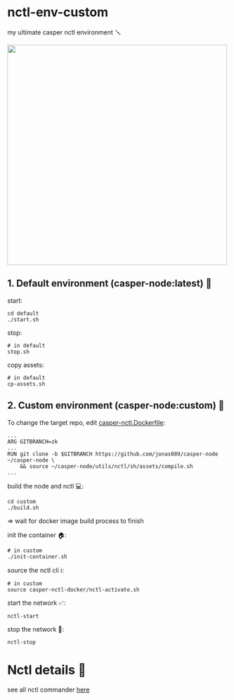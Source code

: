 # nctl-env-custom
my ultimate casper nctl environment 🪛

<img src="https://github.com/jonas089/nctl-titano-env/blob/master/resources/titano.webp" width="500" height="500">

## 1. Default environment (casper-node:latest) 🚪

start:
```
cd default
./start.sh
```

stop:
```
# in default
stop.sh
```

copy assets:
```
# in default
cp-assets.sh
```

## 2. Custom environment (casper-node:custom) 🚀
To change the target repo, edit [casper-nctl.Dockerfile](https://github.com/jonas089/nctl-env-custom/blob/master/custom/casper-nctl-docker/casper-nctl.Dockerfile):

```
...
ARG GITBRANCH=zk
...
RUN git clone -b $GITBRANCH https://github.com/jonas089/casper-node ~/casper-node \
    && source ~/casper-node/utils/nctl/sh/assets/compile.sh
...
```

build the node and nctl 💻:

```
cd custom
./build.sh
```
=> wait for docker image build process to finish

init the container 🏠:

```
# in custom
./init-container.sh
```

source the nctl cli ℹ️:

```
# in custom
source casper-nctl-docker/nctl-activate.sh
```

start the network ✅:

```
nctl-start
```

stop the network 🛑:

```
nctl-stop
```

# Nctl details 📖
see all nctl commander [here](https://github.com/jonas089/nctl-env-custom/blob/master/custom/casper-nctl-docker/nctl-activate.sh)
